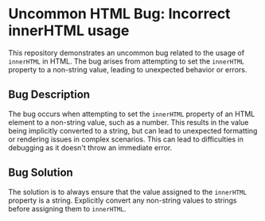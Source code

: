 # Uncommon HTML Bug: Incorrect innerHTML usage
This repository demonstrates an uncommon bug related to the usage of `innerHTML` in HTML. The bug arises from attempting to set the `innerHTML` property to a non-string value, leading to unexpected behavior or errors.

## Bug Description
The bug occurs when attempting to set the `innerHTML` property of an HTML element to a non-string value, such as a number.  This results in the value being implicitly converted to a string, but can lead to unexpected formatting or rendering issues in complex scenarios. This can lead to difficulties in debugging as it doesn't throw an immediate error.

## Bug Solution
The solution is to always ensure that the value assigned to the `innerHTML` property is a string.  Explicitly convert any non-string values to strings before assigning them to `innerHTML`. 
